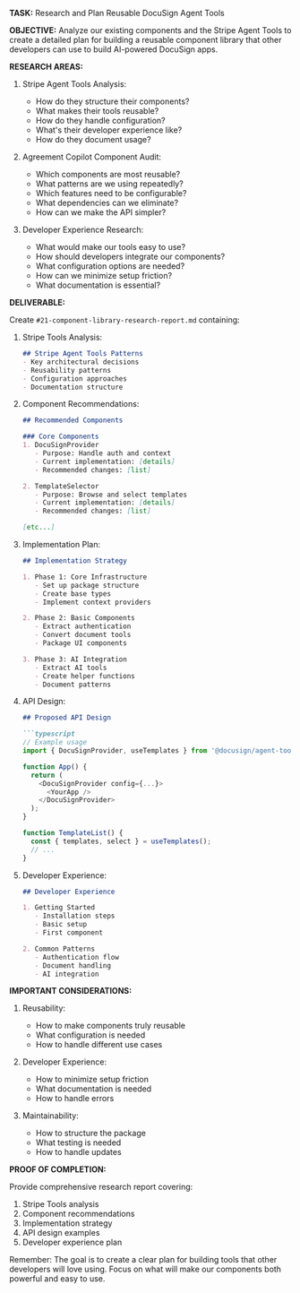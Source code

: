 **TASK:** Research and Plan Reusable DocuSign Agent Tools

**OBJECTIVE:** Analyze our existing components and the Stripe Agent Tools to create a detailed plan for building a reusable component library that other developers can use to build AI-powered DocuSign apps.

**RESEARCH AREAS:**

1. Stripe Agent Tools Analysis:
   - How do they structure their components?
   - What makes their tools reusable?
   - How do they handle configuration?
   - What's their developer experience like?
   - How do they document usage?

2. Agreement Copilot Component Audit:
   - Which components are most reusable?
   - What patterns are we using repeatedly?
   - Which features need to be configurable?
   - What dependencies can we eliminate?
   - How can we make the API simpler?

3. Developer Experience Research:
   - What would make our tools easy to use?
   - How should developers integrate our components?
   - What configuration options are needed?
   - How can we minimize setup friction?
   - What documentation is essential?

**DELIVERABLE:**

Create `#21-component-library-research-report.md` containing:

1. Stripe Tools Analysis:
   ```markdown
   ## Stripe Agent Tools Patterns
   - Key architectural decisions
   - Reusability patterns
   - Configuration approaches
   - Documentation structure
   ```

2. Component Recommendations:
   ```markdown
   ## Recommended Components
   
   ### Core Components
   1. DocuSignProvider
      - Purpose: Handle auth and context
      - Current implementation: [details]
      - Recommended changes: [list]
   
   2. TemplateSelector
      - Purpose: Browse and select templates
      - Current implementation: [details]
      - Recommended changes: [list]
   
   [etc...]
   ```

3. Implementation Plan:
   ```markdown
   ## Implementation Strategy
   
   1. Phase 1: Core Infrastructure
      - Set up package structure
      - Create base types
      - Implement context providers
   
   2. Phase 2: Basic Components
      - Extract authentication
      - Convert document tools
      - Package UI components
   
   3. Phase 3: AI Integration
      - Extract AI tools
      - Create helper functions
      - Document patterns
   ```

4. API Design:
   ```markdown
   ## Proposed API Design
   
   ```typescript
   // Example usage
   import { DocuSignProvider, useTemplates } from '@docusign/agent-tools';
   
   function App() {
     return (
       <DocuSignProvider config={...}>
         <YourApp />
       </DocuSignProvider>
     );
   }
   
   function TemplateList() {
     const { templates, select } = useTemplates();
     // ...
   }
   ```

5. Developer Experience:
   ```markdown
   ## Developer Experience
   
   1. Getting Started
      - Installation steps
      - Basic setup
      - First component
   
   2. Common Patterns
      - Authentication flow
      - Document handling
      - AI integration
   ```

**IMPORTANT CONSIDERATIONS:**

1. Reusability:
   - How to make components truly reusable
   - What configuration is needed
   - How to handle different use cases

2. Developer Experience:
   - How to minimize setup friction
   - What documentation is needed
   - How to handle errors

3. Maintainability:
   - How to structure the package
   - What testing is needed
   - How to handle updates

**PROOF OF COMPLETION:**

Provide comprehensive research report covering:
1. Stripe Tools analysis
2. Component recommendations
3. Implementation strategy
4. API design examples
5. Developer experience plan

Remember: The goal is to create a clear plan for building tools that other developers will love using. Focus on what will make our components both powerful and easy to use. 